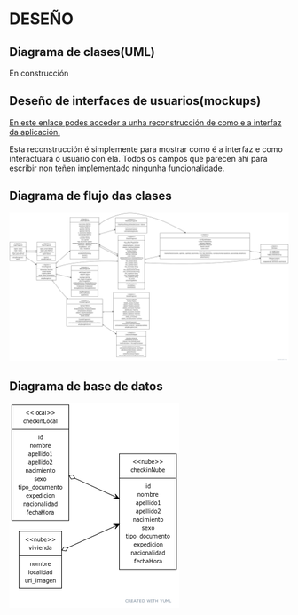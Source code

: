 # DESEÑO

## Diagrama de clases(UML)
En construcción

## Deseño de interfaces de usuarios(mockups)

[En este enlace podes acceder a unha reconstrucción de como e a interfaz da aplicación.](https://www.figma.com/proto/CYSOYfjKcFG7fSMif2Zp9s/CheckIn?type=design&node-id=1-2&scaling=scale-down&page-id=0%3A1&starting-point-node-id=1%3A2)

Esta reconstrucción é simplemente para mostrar como é a interfaz e como interactuará o usuario con ela. Todos os campos que parecen ahí para escribir non teñen implementado ningunha funcionalidade.

## Diagrama de flujo das clases
![diagrama flujo de clases](doc/img/diagrama_flujo_clases.png)

## Diagrama de base de datos
![diagrama base de datos](doc/img/diagrama_datos.png)